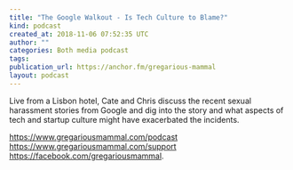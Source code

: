 ```yaml
---
title: "The Google Walkout - Is Tech Culture to Blame?"
kind: podcast
created_at: 2018-11-06 07:52:35 UTC
author: ""
categories: Both media podcast
tags: 
publication_url: https://anchor.fm/gregarious-mammal
layout: podcast
---
```

Live from a Lisbon hotel, Cate and Chris discuss the recent sexual harassment stories from Google and dig into the story and what aspects of tech and startup culture might have exacerbated the incidents.

https://www.gregariousmammal.com/podcast
https://www.gregariousmammal.com/support
https://facebook.com/gregariousmammal.